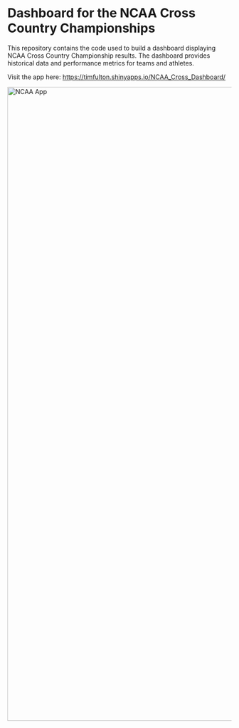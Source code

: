 # Dashboard for the NCAA Cross Country Championships

This repository contains the code used to build a dashboard displaying NCAA Cross Country Championship results. The dashboard provides historical data and performance metrics for teams and athletes.

Visit the app here:  https://timfulton.shinyapps.io/NCAA_Cross_Dashboard/

<img width="1424" alt="NCAA App" src="https://github.com/user-attachments/assets/9197da05-dce3-46a0-9176-8ff176728d41">
